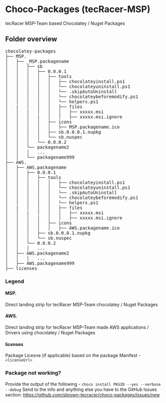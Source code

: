 # Choco-Packages (tecRacer-MSP)
tecRacer MSP-Team based Chocolatey / Nuget Packages

## Folder overview

<pre>
chocolatey-packages
├── MSP.
│   ├── _MSP.packagename
│   │   ├── sb
│   │   │   ├── 0.0.0.1
│   │   │   │   ├── tools
│   │   │   │   │   ├── chocolateyinstall.ps1
│   │   │   │   │   └── chocolateyuninstall.ps1
│   │   │   │   │   └── .skipAutoUninstall
│   │   │   │   │   └── chocolateybeforemodify.ps1
│   │   │   │   │   └── helpers.ps1
│   |   │   │   │   ├── files
│   │   |   │   │   │   ├── xxxxx.msi
│   │   │   |   │   │   ├── xxxxx.msi.ignore
│   │   │   │   ├── icons
│   │   │   │   │   ├── MSP.packagename.ico
│   │   │   │   ├── sb.0.0.0.1.nupkg
│   │   │   │   └── sb.nuspec
│   │   │   └── 0.0.0.2
│   │   └── packagename2
│   │   │   ...
│   │   └── packagename999
├── AWS.
│   ├── AWS.packagename
│   │   ├── 0.0.0.1
│   │   │   ├── tools
│   │   │   │   │   ├── chocolateyinstall.ps1
│   │   │   │   │   └── chocolateyuninstall.ps1
│   │   │   │   │   └── .skipAutoUninstall
│   │   │   │   │   └── chocolateybeforemodify.ps1
│   │   │   │   │   └── helpers.ps1
│   |   │   │   │   ├── files
│   │   |   │   │   │   ├── xxxxx.msi
│   │   │   |   │   │   ├── xxxxx.msi.ignore
│   │   │   │   ├── icons
│   │   │   │   │   ├── AWS.packagename.ico
│   │   │   ├── sb.0.0.0.1.nupkg
│   │   │   └── sb.nuspec
│   │   └── 0.0.0.2
│   │   │   ...
│   ├── AWS.packagename2
│   │   │   ...
│   ├── AWS.packagename999
├── licenses
</pre>

### Legend

#### MSP.
Direct landing strip for tecRacer MSP-Team chocolatey / Nuget Packages

#### AWS.
Direct landing strip for tecRacer MSP-Team made AWS applications / Drivers using chocolatey / Nuget Packages

#### licenses
Package Licesne (if applicable) based on the package Manifest - `<licenseUrl>`

### Package not working?
Provide the output of the following - `choco install PKGID --yes --verbose --debug`
Send to the info and anything else you have to the GitHub Issues section: https://github.com/sbrown-tecracer/choco-packages/issues/new

